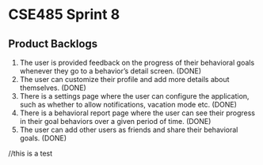 # CSE485 Sprint 8

## Product Backlogs

1. The user is provided feedback on the progress of their behavioral goals whenever they go to a behavior’s detail screen. (DONE)
2. The user can customize their profile and add more details about themselves. (DONE)
3. There is a settings page where the user can configure the application, such as whether to allow notifications, vacation mode etc. (DONE)
4. There is a behavioral report page where the user can see their progress in their goal behaviors over a given period of time. (DONE)
5. The user can add other users as friends and share their behavioral goals. (DONE)

//this is a test